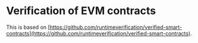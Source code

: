 # Verification of EVM contracts
This is based on [https://github.com/runtimeverification/verified-smart-contracts](https://github.com/runtimeverification/verified-smart-contracts).
